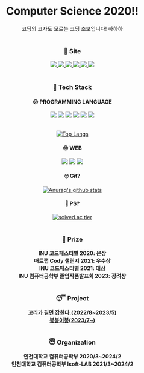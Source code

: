<div align=center>
 <h1>Computer Science 2020!!</h1>
 코딩의 코자도 모르는 코딩 초보입니다! 하하하<br><br>
 
 ### 🤔 Site<br>
 <a href="mailto:hgyellow0505@gmail.com">
  <img src="https://img.shields.io/badge/GMail-EA4335?style=for-the-badge&logo=gmail&logoColor=white&link=hgyellow0505@gmail.com"/>
 </a>
 <a href="https://www.instagram.com/hg_yellow/" target="_blank">
  <img src="https://img.shields.io/badge/Instagram-E4405F?style=for-the-badge&logo=instagram&logoColor=FFFFFF"/>
 </a>
 <a href="https://www.facebook.com/profile.php?id=100009155601932" target="_blank">
  <img src="https://img.shields.io/badge/facebook-1877F2?style=for-the-badge&logo=facebook&logoColor=FFFFFF"/>
 </a>
 <a href="https://github.com/jang010505" target="_blank">
  <img src="https://img.shields.io/badge/github-181717?style=for-the-badge&logo=github&logoColor=FFFFFF"/>
 </a>
 <a href="https://www.acmicpc.net/user/jang010505" target="_blank">
  <img src="https://img.shields.io/badge/baekjoon-ffffff?style=for-the-badge"/>
 </a>
 <a href="https://velog.io/@jang010505" target="_blank">
  <img src="https://img.shields.io/badge/velog-EA4335?style=for-the-badge"/>
 </a>
 <br><br>

 ### 🤮 Tech Stack<br>
 #### 😕 PROGRAMMING LANGUAGE<br>
 <img src="https://img.shields.io/badge/C-A8B9CC?style=for-the-badge&logo=c&logoColor=ffffff"/>
 <img src="https://img.shields.io/badge/Python-3776AB?style=for-the-badge&logo=python&logoColor=ffffff"/>
 <img src="https://img.shields.io/badge/C%2B%2B-00599C?style=for-the-badge&logo=c%2B%2B&logoColor=ffffff"/>
 <img src="https://img.shields.io/badge/java-000000?style=for-the-badge&logo=intellijidea&logoColor=ffffff"/>
 <img src="https://img.shields.io/badge/mysql-4479A1?style=for-the-badge&logo=mysql&logoColor=ffffff"/>
 <img src="https://img.shields.io/badge/MATLAB-D4F4FA?style=for-the-badge"/><br><br>
 
 [![Top Langs](https://github-readme-stats.vercel.app/api/top-langs/?username=jang010505&layout=compact&theme=swift&hide=jupyter%20notebook)](https://github.com/anuraghazra/github-readme-stats) 
 <br>
 
 #### 😑 WEB<br>
 <img src="https://img.shields.io/badge/springboot-6DB33F?style=for-the-badge&logo=springboot&logoColor=ffffff"/>
 <img src="https://img.shields.io/badge/django-092E20?style=for-the-badge&logo=django&logoColor=ffffff"/>
 <img src="https://img.shields.io/badge/flask-000000?style=for-the-badge&logo=flask&logoColor=ffffff"/>
 <br>
 
 #### 🙄 Git?<br>
 [![Anurag's github stats](https://github-readme-stats.vercel.app/api?username=jang010505&show_icons=true&theme=swift&hide_title=true)](https://github.com/anuraghazra/github-readme-stats) 
 <br>
 
 #### 🤗 PS?<br>
 [![solved.ac tier](http://mazassumnida.wtf/api/v2/generate_badge?boj=jang010505)](https://solved.ac/jang010505)
 <br><br>
 
 ### 🫠 Prize<br>
 **INU 코드페스티벌 2020: 은상**<br>
 **매트랩 Cody 챌린지 2021: 우수상**<br>
 **INU 코드페스티벌 2021: 대상**<br>
 **INU 컴퓨터공학부 졸업작품발표회 2023: 장려상**
<br><br>
 ### 😴 Project
 **<a href="https://github.com/GifticonRangers" target="_blank">꼬리가 길면 잡힌다.(2022/8~2023/5)</a>**<br>
 **<a href="https://github.com/BongBong-E-Bong" target="_blank">봉봉이봉(2023/7~)</a>**
 <br><br>
 ### 😇 Organization<br>
 **인천대학교 컴퓨터공학부 2020/3~2024/2**<br>
 **인천대학교 컴퓨터공학부 Isoft-LAB 2021/3~2024/2**
</div>

